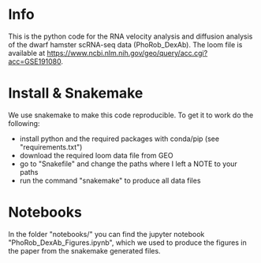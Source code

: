# Info

This is the python code for the RNA velocity analysis and diffusion analysis of the
dwarf hamster scRNA-seq data (PhoRob_DexAb). The loom file is available at https://www.ncbi.nlm.nih.gov/geo/query/acc.cgi?acc=GSE191080.

# Install & Snakemake

We use snakemake to make this code reproducible. To get it to work do the following:
- install python and the required packages with conda/pip (see "requirements.txt")
- download the required loom data file from GEO
- go to "Snakefile" and change the paths where I left a NOTE to your paths
- run the command "snakemake" to produce all data files

# Notebooks
In the folder "notebooks/" you can find the jupyter notebook "PhoRob_DexAb_Figures.ipynb", which we
used to produce the figures in the paper from the snakemake generated files.
